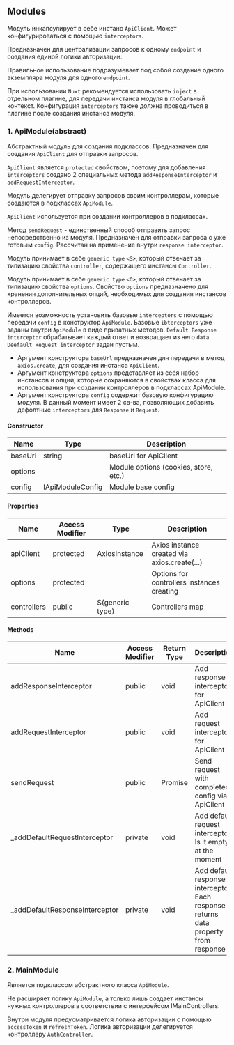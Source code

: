## Modules

Модуль инкапсулирует в себе инстанс `ApiClient`.
Может конфигурироваться с помощью `interceptors`.

Предназначен для централизации запросов к одному `endpoint` и создания единой логики авторизации.

Правильное использование подразумевает под собой создание одного экземпляра модуля для одного `endpoint`.

При использовании `Nuxt` рекомендуется использовать `inject` в отдельном плагине,
для передачи инстанса модуля в глобальный контекст.
Конфигурация `interceptors` также должна проводиться в плагине после создания инстанса модуля.

### 1. ApiModule(abstract)

Абстрактный модуль для создания подклассов.
Предназначен для создания `ApiClient` для отправки запросов.

`ApiClient` является `protected` свойством, поэтому для добавления `interceptors` создано
2 специальных метода `addResponseInterceptor` и `addRequestInterceptor`.

Модуль делегирует отправку запросов своим контроллерам, которые создаются в подклассах `ApiModule`.

`ApiClient` используется при создании контроллеров в подклассах.

Метод `sendRequest` - единственный способ отправить запрос непосредственно из модуля.
Предназначен для отправки запроса с уже готовым `config`.
Рассчитан на применение внутри `response interceptor`.

Модуль принимает в себе `generic type` `<S>`, который отвечает за типизацию свойства `controller`,
содержащего инстансы `Controller`.

Модуль принимает в себе `generic type` `<O>`, который отвечает за типизацию свойства `options`.
Свойство `options` предназначено для хранения дополнительных опций,
необходимых для создания инстансов контроллеров.

Имеется возможность установить базовые `interceptors` с помощью передачи `config` в конструктор `ApiModule`.
Базовые `ibterceptors` уже заданы внутри `ApiModule` в виде приватных методов.
`Default Response interceptor` обрабатывает каждый ответ и возвращает из него `data`.
`Deefault Request interceptor` задан пустым.


- Аргумент конструктора `baseUrl` предназначен для передачи в метод `axios.create`,
  для создания инстанса `ApiClient`.
- Аргумент конструктора `options` представляет из себя набор инстансов и опций,
  которые сохраняются в свойствах класса для использования при создании контроллеров
  в подклассах ApiModule.
- Аргумент конструктора `config` содержит базовую конфигурацию модуля.
  В данный момент имеет 2 св-ва, позволяющих добавить дефолтные `interceptors` для `Response` и `Request`.

#### Constructor

| Name    | Type                          | Description                           |
|---------|-------------------------------|---------------------------------------|
| baseUrl | string                        | baseUrl for ApiClient                 |
| options | <O extends IApiModuleOptions> | Module options (cookies, store, etc.) |
| config  | IApiModuleConfig              | Module base config                    |

#### Properties

| Name        | Access Modifier | Type                          | Description                                  |
|-------------|-----------------|-------------------------------|----------------------------------------------|
| apiClient   | protected       | AxiosInstance                 | Axios instance created via axios.create(...) |
| options     | protected       | <O extends IApiModuleOptions> | Options for controllers instances creating   |
| controllers | public          | S(generic type)               | Controllers map                              |

#### Methods

| Name                            | Access Modifier | Return Type  | Description                                                                         |
|---------------------------------|-----------------|--------------|-------------------------------------------------------------------------------------|
| addResponseInterceptor          | public          | void         | Add response interceptor for ApiClient                                              |
| addRequestInterceptor           | public          | void         | Add request interceptor for ApiClient                                               |
| sendRequest                     | public          | Promise<any> | Send request with completed config via ApiClient                                    |
| _addDefaultRequestInterceptor   | private         | void         | Add default request interceptor. Is it empty at the moment                          |
| _addDefaultResponseInterceptor  | private         | void         | Add default response interceptor. Each response returns data property from response |

### 2. MainModule

Является подклассом абстрактного класса `ApiModule`.

Не расширяет логику `ApiModule`,
а только лишь создает инстансы нужных контроллеров в соответствии с интерфейсом IMainControllers.

Внутри модуля предусматривается логика авторизации с помощью `accessToken` и `refreshToken`.
Логика авторизации делегируется контроллеру `AuthController`.
